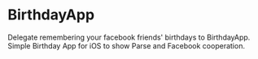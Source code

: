 BirthdayApp
===========

Delegate remembering your facebook friends' birthdays to BirthdayApp. Simple
Birthday App for iOS to show Parse and Facebook cooperation.
